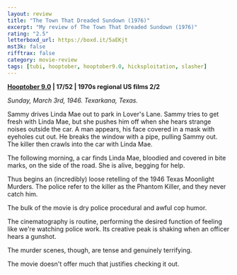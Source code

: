 ```yaml
---
layout: review
title: "The Town That Dreaded Sundown (1976)"
excerpt: "My review of The Town That Dreaded Sundown (1976)"
rating: "2.5"
letterboxd_url: https://boxd.it/5aEKjt
mst3k: false
rifftrax: false
category: movie-review
tags: [tubi, hooptober, hooptober9.0, hicksploitation, slasher]
---
```


<b><a href="https://boxd.it/pOmcY/detail" target="_blank" rel="noopener">Hooptober 9.0</a> | 17/52 | 1970s regional US films 2/2</b>

<i>Sunday, March 3rd, 1946. Texarkana, Texas.</i>

Sammy drives Linda Mae out to park in Lover's Lane. Sammy tries to get fresh with Linda Mae, but she pushes him off when she hears strange noises outside the car. A man appears, his face covered in a mask with eyeholes cut out. He breaks the window with a pipe, pulling Sammy out. The killer then crawls into the car with Linda Mae.

The following morning, a car finds Linda Mae, bloodied and covered in bite marks, on the side of the road. She is alive, begging for help.

Thus begins an (incredibly) loose retelling of the 1946 Texas Moonlight Murders. The police refer to the killer as the Phantom Killer, and they never catch him.

The bulk of the movie is dry police procedural and awful cop humor.

The cinematography is routine, performing the desired function of feeling like we're watching police work. Its creative peak is shaking when an officer hears a gunshot.

The murder scenes, though, are tense and genuinely terrifying.

The movie doesn't offer much that justifies checking it out.
